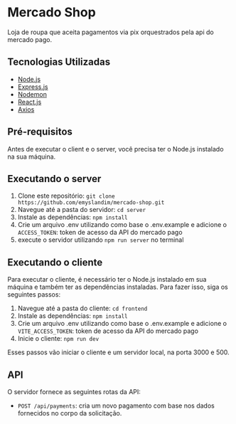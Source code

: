 # Mercado Shop
Loja de roupa que aceita pagamentos via pix orquestrados pela api do mercado pago. 

## Tecnologias Utilizadas

- [Node.js](https://nodejs.org)
- [Express.js](https://expressjs.com/)
- [Nodemon](https://nodemon.io/)
- [React.js](https://reactjs.org/)
- [Axios](https://github.com/axios/axios)

## Pré-requisitos

Antes de executar o client e o server, você precisa ter o Node.js instalado na sua máquina.

## Executando o server

1. Clone este repositório: `git clone https://github.com/emyslandim/mercado-shop.git`
2. Navegue até a pasta do servidor: `cd server`
3. Instale as dependências: `npm install`
4. Crie um arquivo .env utilizando como base o .env.example e adicione o `ACCESS_TOKEN`: token de acesso da API do mercado pago
5. execute o servidor utilizando `npm run server` no terminal


## Executando o cliente

Para executar o cliente, é necessário ter o Node.js instalado em sua máquina e também ter as dependências instaladas. Para fazer isso, siga os seguintes passos:

1. Navegue até a pasta do cliente: `cd frontend`
2. Instale as dependências: `npm install`
3. Crie um arquivo .env utilizando como base o .env.example e adicione o `VITE_ACCESS_TOKEN`: token de acesso da API do mercado pago
5. Inicie o cliente: `npm run dev`

Esses passos vão iniciar o cliente e um servidor local, na porta 3000 e 500.

## API

O servidor fornece as seguintes rotas da API:

- `POST /api/payments`: cria um novo pagamento com base nos dados fornecidos no corpo da solicitação.

